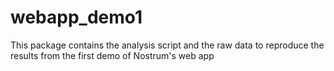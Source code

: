 # webapp_demo1
This package contains the analysis script and the raw data to reproduce the results from the first demo of Nostrum's web app
